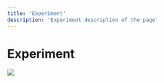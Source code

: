 ```yaml
---
title: 'Experiment'
description: 'Experiment description of the page'
---
```


# Experiment

![](/planet.jpg)



